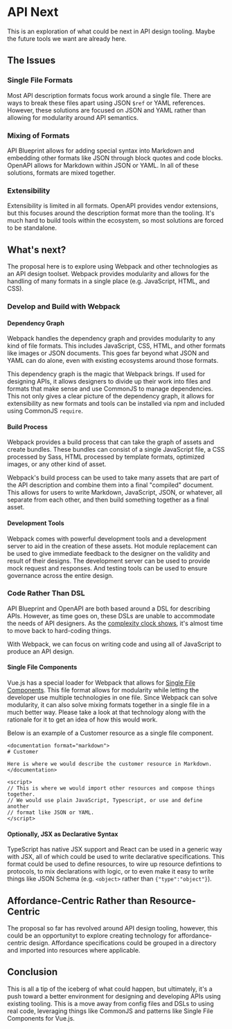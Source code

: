 # API Next

This is an exploration of what could be next in API design tooling. Maybe the future tools we want are already here.

## The Issues

### Single File Formats

Most API description formats focus work around a single file. There are ways to break these files apart using JSON `$ref` or YAML references. However, these solutions are focused on JSON and YAML rather than allowing for modularity around API semantics.

### Mixing of Formats

API Blueprint allows for adding special syntax into Markdown and embedding other formats like JSON through block quotes and code blocks. OpenAPI allows for Markdown within JSON or YAML. In all of these solutions, formats are mixed together.

### Extensibility

Extensibility is limited in all formats. OpenAPI provides vendor extensions, but this focuses around the description format more than the tooling. It's much hard to build tools within the ecosystem, so most solutions are forced to be standalone.

## What's next?

The proposal here is to explore using Webpack and other technologies as an API design toolset. Webpack provides modularity and allows for the handling of many formats in a single place (e.g. JavaScript, HTML, and CSS).

### Develop and Build with Webpack

#### Dependency Graph

Webpack handles the dependency graph and provides modularity to any kind of file formats. This includes JavaScript, CSS, HTML, and other formats like images or JSON documents. This goes far beyond what JSON and YAML can do alone, even with existing ecosystems around those formats.

This dependency graph is the magic that Webpack brings. If used for designing APIs, it allows designers to divide up their work into files and formats that make sense and use CommonJS to manage dependencies. This not only gives a clear picture of the dependency graph, it allows for extensibility as new formats and tools can be installed via npm and included using CommonJS `require`.

#### Build Process

Webpack provides a build process that can take the graph of assets and create bundles. These bundles can consist of a single JavaScript file, a CSS processed by Sass, HTML processed by template formats, optimized images, or any other kind of asset.

Webpack's build process can be used to take many assets that are part of the API description and combine them into a final "compiled" document. This allows for users to write Markdown, JavaScript, JSON, or whatever, all separate from each other, and then build something together as a final asset. 

#### Development Tools

Webpack comes with powerful development tools and a development server to aid in the creation of these assets. Hot module replacement can be used to give immediate feedback to the designer on the validity and result of their designs. The development server can be used to provide mock request and responses. And testing tools can be used to ensure governance across the entire design.

### Code Rather Than DSL

API Blueprint and OpenAPI are both based around a DSL for describing APIs. However, as time goes on, these DSLs are unable to accommodate the needs of API designers. As the [complexity clock shows](http://mikehadlow.blogspot.com/2012/05/configuration-complexity-clock.html), it's almost time to move back to hard-coding things.

With Webpack, we can focus on writing code and using all of JavaScript to produce an API design.

#### Single File Components

Vue.js has a special loader for Webpack that allows for [Single File Components](https://vuejs.org/v2/guide/single-file-components.html). This file format allows for modularity while letting the developer use multiple technologies in one file. Since Webpack can solve modularity, it can also solve mixing formats together in a single file in a much better way. Please take a look at that technology along with the rationale for it to get an idea of how this would work.

Below is an example of a Customer resource as a single file component.

```
<documentation format="markdown">
# Customer

Here is where we would describe the customer resource in Markdown.
</documentation>

<script>
// This is where we would import other resources and compose things together.
// We would use plain JavaScript, Typescript, or use and define another
// format like JSON or YAML.
</script>
```

#### Optionally, JSX as Declarative Syntax

TypeScript has native JSX support and React can be used in a generic way with JSX, all of which could be used to write declarative specifications. This format could be used to define resources, to wire up resource defintions to protocols, to mix declarations with logic, or to even make it easy to write things like JSON Schema (e.g. `<object>` rather than `{"type":"object"}`).

## Affordance-Centric Rather than Resource-Centric

The proposal so far has revolved around API design tooling, however, this could be an opportunityt to explore creating technology for affordance-centric design. Affordance specifications could be grouped in a directory and imported into resources where applicable.

## Conclusion

This is all a tip of the iceberg of what could happen, but ultimately, it's a push toward a better environment for designing and developing APIs using existing tooling. This is a move away from config files and DSLs to using real code, leveraging things like CommonJS and patterns like Single File Components for Vue.js.